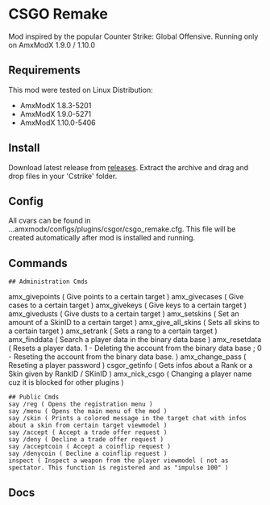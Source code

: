 # CSGO Remake

Mod inspired by the popular Counter Strike: Global Offensive.
Running only on AmxModX 1.9.0 / 1.10.0

## Requirements
This mod were tested on Linux Distribution:
- AmxModX 1.8.3-5201
- AmxModX 1.9.0-5271
- AmxModX 1.10.0-5406

## Install
Download latest release from [releases](https://github.com/ShadowsAdi/csgoremake/releases/latest).
Extract the archive and drag and drop files in your 'Cstrike' folder.

## Config
All cvars can be found in ...amxmodx/configs/plugins/csgor/csgo_remake.cfg. This file will be created automatically after mod is installed and running.

## Commands
	## Administration Cmds
amx_givepoints <Name> <Amount> ( Give points to a certain target )
amx_givecases <Name> <Amount> ( Give cases to a certain target )
amx_givekeys <Name> <Amount> ( Give keys to a certain target )
amx_givedusts <Name> <Amount> ( Give dusts to a certain target )
amx_setskins <Name> <SkinID> <Amount> ( Set an amount of a SkinID to a certain target )
amx_give_all_skins <Name> ( Sets all skins to a certain target )
amx_setrank <Name> <RangID> ( Sets a rang to a certain target )
amx_finddata <Name> ( Search a player data in the binary data base )
amx_resetdata <Name> <Mode> ( Resets a player data. <Mode> 1 - Deleting the account from the binary data base ; <Mode> 0 - Reseting the account from the binary data base. )
amx_change_pass <Name> <New Password> ( Reseting a player password )
csgor_getinfo <Type> <Index> ( Gets infos about a Rank or a Skin given by RankID / SKinID )
amx_nick_csgo <Name> <New Name> ( Changing a player name cuz it is blocked for other plugins )
	
	## Public Cmds
	say /reg ( Opens the registration menu )
	say /menu ( Opens the main menu of the mod )
	say /skin ( Prints a colored message in the target chat with infos about a skin from certain target viewmodel )
	say /accept ( Accept a trade offer request )
	say /deny ( Decline a trade offer request )
	say /acceptcoin ( Accept a coinflip request )
	say /denycoin ( Decline a coinflip request )
	inspect ( Inspect a weapon from the player viewmodel ( not as spectator. This function is registered and as "impulse 100" )
## Docs
